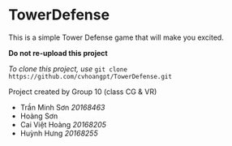 # TowerDefense
This is a simple Tower Defense game that will make you excited.

**Do not re-upload this project**

*To clone this project, use* `git clone https://github.com/cvhoangpt/TowerDefense.git`

Project created by Group 10 (class CG & VR)
- Trần Minh Sơn *20168463*
- Hoàng Sơn
- Cai Việt Hoàng *20168205*
- Huỳnh Hưng *20168255*